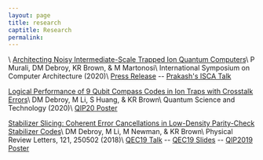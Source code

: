 ```yaml
---
layout: page
title: research
captitle: Research
permalink:
---
```


\\
<a href="https://conferences.computer.org/isca/pdfs/ISCA2020-4QlDegUf3fKiwUXfV0KdCm/466100a529/466100a529.pdf">Architecting Noisy Intermediate-Scale Trapped Ion Quantum Computers</a>\\
P Murali, DM Debroy, KR Brown, & M Martonosi\\
International Symposium on Computer Architecture (2020)\\
<a href = "https://phys.org/news/2020-07-ion-technology-quantum.html"> Press Release</a> -- <a href="https://www.youtube.com/watch?v=eSjgttQrZpE"> Prakash's ISCA Talk</a>

<a href="https://iopscience.iop.org/article/10.1088/2058-9565/ab7e80/meta">Logical Performance of 9 Qubit Compass Codes in Ion Traps with Crosstalk Errors</a>\\
DM Debroy, M Li, S Huang, & KR Brown\\
Quantum Science and Technology (2020)\\
<a href="/files/9QubitPoster.pdf">QIP20 Poster</a>

<a href="https://journals.aps.org/prl/abstract/10.1103/PhysRevLett.121.250502">Stabilizer Slicing: Coherent Error Cancellations in Low-Density Parity-Check Stabilizer Codes</a>\\
DM Debroy, M Li, M Newman, & KR Brown\\
Physical Review Letters, 121, 250502 (2018)\\
<a href="https://www.youtube.com/watch?v=FvNAGOi4sPo">QEC19 Talk</a> -- <a href="/files/QEC19_Slides.pdf">QEC19 Slides</a> -- <a href="/files/StabilizerSlicingPoster.pdf">QIP2019 Poster</a>
